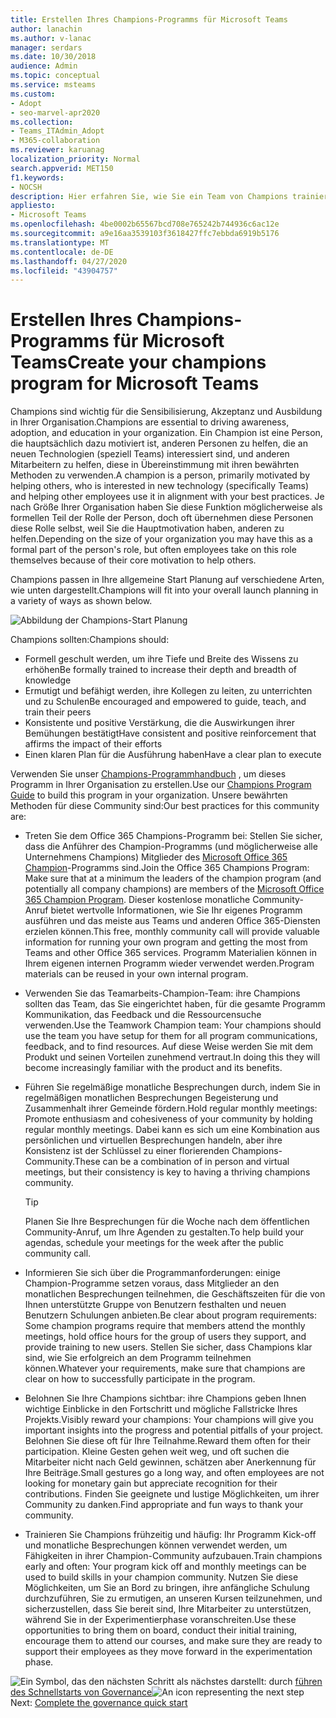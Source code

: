 ```yaml
---
title: Erstellen Ihres Champions-Programms für Microsoft Teams
author: lanachin
ms.author: v-lanac
manager: serdars
ms.date: 10/30/2018
audience: Admin
ms.topic: conceptual
ms.service: msteams
ms.custom:
- Adopt
- seo-marvel-apr2020
ms.collection:
- Teams_ITAdmin_Adopt
- M365-collaboration
ms.reviewer: karuanag
localization_priority: Normal
search.appverid: MET150
f1.keywords:
- NOCSH
description: Hier erfahren Sie, wie Sie ein Team von Champions trainieren, um die Einführung von Teams zu fördern, indem Sie in Ihrer Organisation Sensibilisierung, Akzeptanz und Bildung fördern.
appliesto:
- Microsoft Teams
ms.openlocfilehash: 4be0002b65567bcd708e765242b744936c6ac12e
ms.sourcegitcommit: a9e16aa3539103f3618427ffc7ebbda6919b5176
ms.translationtype: MT
ms.contentlocale: de-DE
ms.lasthandoff: 04/27/2020
ms.locfileid: "43904757"
---
```

# <a name="create-your-champions-program-for-microsoft-teams"></a><span data-ttu-id="19b82-103">Erstellen Ihres Champions-Programms für Microsoft Teams</span><span class="sxs-lookup"><span data-stu-id="19b82-103">Create your champions program for Microsoft Teams</span></span>

<span data-ttu-id="19b82-104">Champions sind wichtig für die Sensibilisierung, Akzeptanz und Ausbildung in Ihrer Organisation.</span><span class="sxs-lookup"><span data-stu-id="19b82-104">Champions are essential to driving awareness, adoption, and education in your organization.</span></span> <span data-ttu-id="19b82-105">Ein Champion ist eine Person, die hauptsächlich dazu motiviert ist, anderen Personen zu helfen, die an neuen Technologien (speziell Teams) interessiert sind, und anderen Mitarbeitern zu helfen, diese in Übereinstimmung mit ihren bewährten Methoden zu verwenden.</span><span class="sxs-lookup"><span data-stu-id="19b82-105">A champion is a person, primarily motivated by helping others, who is interested in new technology (specifically Teams) and helping other employees use it in alignment with your best practices.</span></span> <span data-ttu-id="19b82-106">Je nach Größe Ihrer Organisation haben Sie diese Funktion möglicherweise als formellen Teil der Rolle der Person, doch oft übernehmen diese Personen diese Rolle selbst, weil Sie die Hauptmotivation haben, anderen zu helfen.</span><span class="sxs-lookup"><span data-stu-id="19b82-106">Depending on the size of your organization you may have this as a formal part of the person's role, but often employees take on this role themselves because of their core motivation to help others.</span></span>

<span data-ttu-id="19b82-107">Champions passen in Ihre allgemeine Start Planung auf verschiedene Arten, wie unten dargestellt.</span><span class="sxs-lookup"><span data-stu-id="19b82-107">Champions will fit into your overall launch planning in a variety of ways as shown below.</span></span>

![Abbildung der Champions-Start Planung](media/teams-adoption-champions.png)

<span data-ttu-id="19b82-109">Champions sollten:</span><span class="sxs-lookup"><span data-stu-id="19b82-109">Champions should:</span></span>

- <span data-ttu-id="19b82-110">Formell geschult werden, um ihre Tiefe und Breite des Wissens zu erhöhen</span><span class="sxs-lookup"><span data-stu-id="19b82-110">Be formally trained to increase their depth and breadth of knowledge</span></span>
- <span data-ttu-id="19b82-111">Ermutigt und befähigt werden, ihre Kollegen zu leiten, zu unterrichten und zu Schulen</span><span class="sxs-lookup"><span data-stu-id="19b82-111">Be encouraged and empowered to guide, teach, and train their peers</span></span>
- <span data-ttu-id="19b82-112">Konsistente und positive Verstärkung, die die Auswirkungen ihrer Bemühungen bestätigt</span><span class="sxs-lookup"><span data-stu-id="19b82-112">Have consistent and positive reinforcement that affirms the impact of their efforts</span></span>
- <span data-ttu-id="19b82-113">Einen klaren Plan für die Ausführung haben</span><span class="sxs-lookup"><span data-stu-id="19b82-113">Have a clear plan to execute</span></span>

<span data-ttu-id="19b82-114">Verwenden Sie unser [Champions-Programmhandbuch](https://go.microsoft.com/fwlink/?linkid=854665) , um dieses Programm in Ihrer Organisation zu erstellen.</span><span class="sxs-lookup"><span data-stu-id="19b82-114">Use our [Champions Program Guide](https://go.microsoft.com/fwlink/?linkid=854665) to build this program in your organization.</span></span> <span data-ttu-id="19b82-115">Unsere bewährten Methoden für diese Community sind:</span><span class="sxs-lookup"><span data-stu-id="19b82-115">Our best practices for this community are:</span></span>

- <span data-ttu-id="19b82-116">Treten Sie dem Office 365 Champions-Programm bei: Stellen Sie sicher, dass die Anführer des Champion-Programms (und möglicherweise alle Unternehmens Champions) Mitglieder des [Microsoft Office 365 Champion](https://aka.ms/O365Champions)-Programms sind.</span><span class="sxs-lookup"><span data-stu-id="19b82-116">Join the Office 365 Champions Program: Make sure that at a minimum the leaders of the champion program (and potentially all company champions) are members of the [Microsoft Office 365 Champion Program](https://aka.ms/O365Champions).</span></span> <span data-ttu-id="19b82-117">Dieser ﻿kostenlose monatliche Community-Anruf bietet wertvolle Informationen, wie Sie Ihr eigenes Programm ausführen und das meiste aus Teams und anderen Office 365-Diensten erzielen können.</span><span class="sxs-lookup"><span data-stu-id="19b82-117">This free, monthly community call will provide valuable information for running your own program and getting the most from Teams and other Office 365 services.</span></span> <span data-ttu-id="19b82-118">Programm Materialien können in Ihrem eigenen internen Programm wieder verwendet werden.</span><span class="sxs-lookup"><span data-stu-id="19b82-118">Program materials can be reused in your own internal program.</span></span>

- <span data-ttu-id="19b82-119">Verwenden Sie das Teamarbeits-Champion-Team: ihre Champions sollten das Team, das Sie eingerichtet haben, für die gesamte Programm Kommunikation, das Feedback und die Ressourcensuche verwenden.</span><span class="sxs-lookup"><span data-stu-id="19b82-119">Use the Teamwork Champion team: Your champions should use the team you have setup for them for all program communications, feedback, and to find resources.</span></span>  <span data-ttu-id="19b82-120">Auf diese Weise werden Sie mit dem Produkt und seinen Vorteilen zunehmend vertraut.</span><span class="sxs-lookup"><span data-stu-id="19b82-120">In doing this they will become increasingly familiar with the product and its benefits.</span></span>

- <span data-ttu-id="19b82-121">Führen Sie regelmäßige monatliche Besprechungen durch, indem Sie in regelmäßigen monatlichen Besprechungen Begeisterung und Zusammenhalt ihrer Gemeinde fördern.</span><span class="sxs-lookup"><span data-stu-id="19b82-121">Hold regular monthly meetings: Promote enthusiasm and cohesiveness of your community by holding regular monthly meetings.</span></span> <span data-ttu-id="19b82-122">Dabei kann es sich um eine Kombination aus persönlichen und virtuellen Besprechungen handeln, aber ihre Konsistenz ist der Schlüssel zu einer florierenden Champions-Community.</span><span class="sxs-lookup"><span data-stu-id="19b82-122">These can be a combination of in person and virtual meetings, but their consistency is key to having a thriving champions community.</span></span>

    > [!TIP]
    > <span data-ttu-id="19b82-123">Planen Sie Ihre Besprechungen für die Woche nach dem öffentlichen Community-Anruf, um Ihre Agenden zu gestalten.</span><span class="sxs-lookup"><span data-stu-id="19b82-123">To help build your agendas, schedule your meetings for the week after the public community call.</span></span> 

- <span data-ttu-id="19b82-124">Informieren Sie sich über die Programmanforderungen: einige Champion-Programme setzen voraus, dass Mitglieder an den monatlichen Besprechungen teilnehmen, die Geschäftszeiten für die von Ihnen unterstützte Gruppe von Benutzern festhalten und neuen Benutzern Schulungen anbieten.</span><span class="sxs-lookup"><span data-stu-id="19b82-124">Be clear about program requirements: Some champion programs require that members attend the monthly meetings, hold office hours for the group of users they support, and provide training to new users.</span></span> <span data-ttu-id="19b82-125">Stellen Sie sicher, dass Champions klar sind, wie Sie erfolgreich an dem Programm teilnehmen können.</span><span class="sxs-lookup"><span data-stu-id="19b82-125">Whatever your requirements, make sure that champions are clear on how to successfully participate in the program.</span></span>

- <span data-ttu-id="19b82-126">Belohnen Sie Ihre Champions sichtbar: ihre Champions geben Ihnen wichtige Einblicke in den Fortschritt und mögliche Fallstricke Ihres Projekts.</span><span class="sxs-lookup"><span data-stu-id="19b82-126">Visibly reward your champions: Your champions will give you important insights into the progress and potential pitfalls of your project.</span></span> <span data-ttu-id="19b82-127">Belohnen Sie diese oft für Ihre Teilnahme.</span><span class="sxs-lookup"><span data-stu-id="19b82-127">Reward them often for their participation.</span></span> <span data-ttu-id="19b82-128">Kleine Gesten gehen weit weg, und oft suchen die Mitarbeiter nicht nach Geld gewinnen, schätzen aber Anerkennung für Ihre Beiträge.</span><span class="sxs-lookup"><span data-stu-id="19b82-128">Small gestures go a long way, and often employees are not looking for monetary gain but appreciate recognition for their contributions.</span></span> <span data-ttu-id="19b82-129">Finden Sie geeignete und lustige Möglichkeiten, um ihrer Community zu danken.</span><span class="sxs-lookup"><span data-stu-id="19b82-129">Find appropriate and fun ways to thank your community.</span></span> 

- <span data-ttu-id="19b82-130">Trainieren Sie Champions frühzeitig und häufig: Ihr Programm Kick-off und monatliche Besprechungen können verwendet werden, um Fähigkeiten in ihrer Champion-Community aufzubauen.</span><span class="sxs-lookup"><span data-stu-id="19b82-130">Train champions early and often: Your program kick off and monthly meetings can be used to build skills in your champion community.</span></span> <span data-ttu-id="19b82-131">Nutzen Sie diese Möglichkeiten, um Sie an Bord zu bringen, ihre anfängliche Schulung durchzuführen, Sie zu ermutigen, an unseren Kursen teilzunehmen, und sicherzustellen, dass Sie bereit sind, Ihre Mitarbeiter zu unterstützen, während Sie in der Experimentierphase voranschreiten.</span><span class="sxs-lookup"><span data-stu-id="19b82-131">Use these opportunities to bring them on board, conduct their initial training, encourage them to attend our courses, and make sure they are ready to support their employees as they move forward in the experimentation phase.</span></span>  

<span data-ttu-id="19b82-132">![Ein Symbol, das den nächsten](media/teams-adoption-next-icon.png) Schritt als nächstes darstellt: durch [führen des Schnellstarts von Governance](teams-adoption-governance-quick-start.md)</span><span class="sxs-lookup"><span data-stu-id="19b82-132">![An icon representing the next step](media/teams-adoption-next-icon.png) Next: [Complete the governance quick start](teams-adoption-governance-quick-start.md)</span></span>

